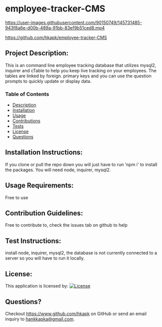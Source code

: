 # employee-tracker-CMS

https://user-images.githubusercontent.com/90150749/145731485-943f8a6e-d00b-489a-91bb-83ef9b51ced8.mp4

https://github.com/hkapk/employee-tracker-CMS

## Project Description:

This is an command line employee tracking database that utilizes mysql2, inquirer and cTable to help you keep live tracking on your employees. The tables are linked by foreign. primary keys and you can use the question prompts to quickly update or display data.

### Table of Contents

- [Description](#description)
- [Installation](#installation)
- [Usage](#usage)
- [Contributions](#contributions)
- [Tests](#tests)
- [License](#license)
- [Questions](#questions)

## Installation Instructions:

If you clone or pull the repo down you will just have to run 'npm i' to install the packages. You will need node, inquirer, mysql2.

## Usage Requirements:

Free to use

## Contribution Guidelines:

Free to contribute to, check the issues tab on github to help

## Test Instructions:

install node, inquirer, mysql2, the database is not currently connected to a server so you will have to run it locally.

## License:

This application is licensed by:
[![License](https://img.shields.io/badge/License-MIT-blue.svg)](https://opensource.org/licenses/MIT)

## Questions?

Checkout https://www.github.com/hkapk on GitHub or send an email inquiry to hankkapka@gmail.com.
